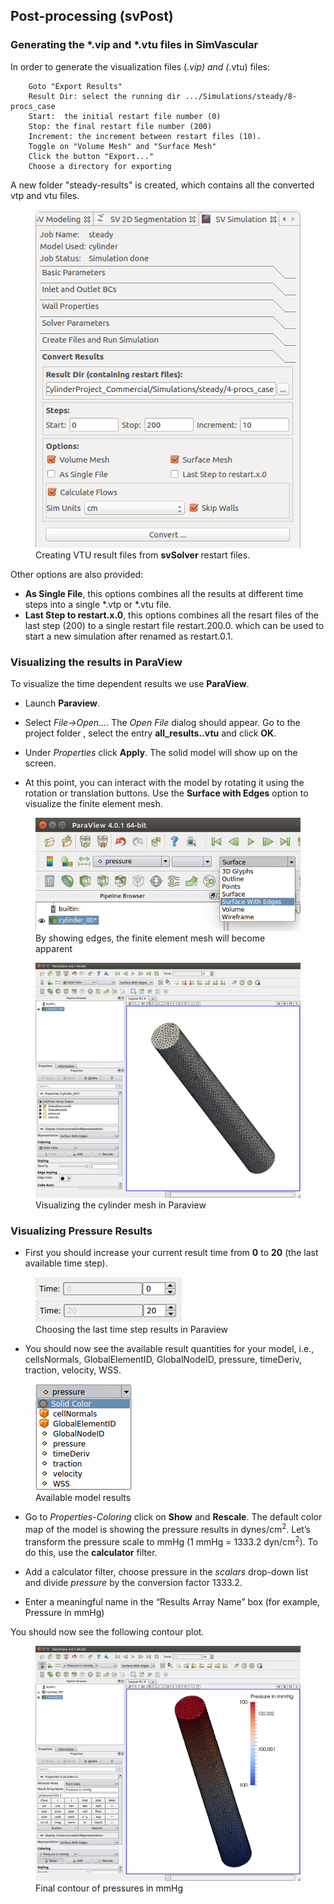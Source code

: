 ## Post-processing (svPost)

### Generating the *.vip and *.vtu files in SimVascular 

In order to generate the visualization files (*.vip) and (*.vtu) files:

~~~
	Goto "Export Results"
	Result Dir: select the running dir .../Simulations/steady/8-procs_case
	Start:  the initial restart file number (0)
	Stop: the final restart file number (200)
	Increment: the increment between restart files (10). 
	Toggle on "Volume Mesh" and "Surface Mesh"
	Click the button "Export..."
	Choose a directory for exporting
~~~

A new folder "steady-results" is created, which contains all the converted vtp and vtu files.

<figure>
  <img class="svImg svImgSm" src="documentation/flowsolver/imgs/convertingresults.png">
  <figcaption class="svCaption" >Creating VTU result files from <b>svSolver</b> restart files.</figcaption>
</figure>

Other options are also provided:

- **As Single File**, this options combines all the results at different time steps into a single \*.vtp or \*.vtu file. 
- **Last Step to restart.x.0**, this options combines all the resart files of the last step (200) to a single restart file restart.200.0. which can be used to start a new simulation after renamed as restart.0.1.
 
### Visualizing the results in ParaView

To visualize the time dependent results we use **ParaView**. 

- Launch **Paraview**.

- Select _File->Open..._. The _Open File_ dialog should appear. Go to the project folder , select the entry **all_results..vtu** and click **OK**.

- Under _Properties_ click **Apply**. The solid model will show up on the screen.

- At this point, you can interact with the model by rotating it using the rotation or translation buttons. Use the **Surface with Edges** option to visualize the finite element mesh.

<figure>
  <img class="svImg svImgMd" src="documentation/flowsolver/imgs/para_showEdges.png">
  <figcaption class="svCaption" >By showing edges, the finite element mesh will become apparent</figcaption>
</figure>


<figure>
  <img class="svImg svImgLg" src="documentation/flowsolver/imgs/para_CylMesh.png">
  <figcaption class="svCaption" >Visualizing the cylinder mesh in Paraview</figcaption>
</figure>

### Visualizing Pressure Results

- First you should increase your current result time from **0** to **20** (the last available time step). 

<figure>
  <img class="svImg svImgSm" src="documentation/flowsolver/imgs/para_time.png">
  <figcaption class="svCaption" >Choosing the last time step results in Paraview</figcaption>
</figure>

- You should now see the available result quantities for your model, i.e., cellsNormals, GlobalElementID, GlobalNodeID, pressure, timeDeriv, traction, velocity, WSS. 

<figure>
  <img class="svImg svImgXs" src="documentation/flowsolver/imgs/para_Results.png">
  <figcaption class="svCaption" >Available model results</figcaption>
</figure>

- Go to _Properties-Coloring_ click on **Show** and **Rescale**. The default color map of the model is showing the pressure results in dynes/cm$^{2}$. Let’s transform the pressure scale to mmHg (1 mmHg = 1333.2 dyn/cm$^{2}$). To do this, use the **calculator** filter.

- Add a calculator filter, choose pressure in the _scalars_ drop-down list and divide _pressure_ by the conversion factor 1333.2.

- Enter a meaningful name in the “Results Array Name” box (for example, Pressure in mmHg)

You should now see the following contour plot. 

<figure>
  <img class="svImg svImgLg" src="documentation/flowsolver/imgs/para_ConvertTommHg.png">
  <figcaption class="svCaption" >Final contour of pressures in mmHg</figcaption>
</figure>
